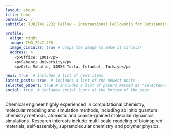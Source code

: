 ```yaml
---
layout: about
title: home
permalink: /
subtitle: TÜBITAK 2232 Fellow - International Fellowship for Outstanding Researchers @ <a href='#'>Sabancı University</a>. 

profile:
  align: right
  image: IMG_2947.JPG
  image_circular: true # crops the image to make it circular
  address: >
    <p>Office: 1001</p>
    <p>Sabancı University</p>
    <p>Orta Mahalle, 34956 Tuzla, İstanbul, Türkiye</p>

news: true  # includes a list of news items
latest_posts: true  # includes a list of the newest posts
selected_papers: true # includes a list of papers marked as "selected={true}"
social: true  # includes social icons at the bottom of the page
---
```


Chemical engineer highly experienced in computational chemistry, molecular modeling and simulation methods, including ab initio quantum chemistry methods, atomistic and coarse-grained molecular dynamics simulations. Research interests include multi-scale modeling of bioinspired materials, self-assembly, supramolecular chemistry and polymer physics.

